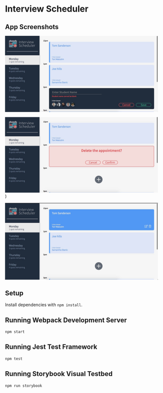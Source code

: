 # Interview Scheduler

## App Screenshots

!["Add Appointment"](https://github.com/jessonziegler/lighthouse-labs-scheduler/blob/master/docs/Add%20Appointment.jpg?raw=true)

!["Delete Appointment"](https://github.com/jessonziegler/lighthouse-labs-scheduler/blob/master/docs/Delete%20Appointment.jpg?raw=true)
)

!["Displayed Appointments"](https://github.com/jessonziegler/lighthouse-labs-scheduler/blob/master/docs/Displayed%20Appointments.jpg?raw=true)

## Setup

Install dependencies with `npm install`.

## Running Webpack Development Server

```sh
npm start
```

## Running Jest Test Framework

```sh
npm test
```

## Running Storybook Visual Testbed

```sh
npm run storybook
```
